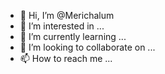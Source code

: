 - 👋 Hi, I’m @Merichalum
- 👀 I’m interested in ...
- 🌱 I’m currently learning ...
- 💞️ I’m looking to collaborate on ...
- 📫 How to reach me ...

<!---
Merichalum/Merichalum is a ✨ special ✨ repository because its `README.md` (this file) appears on your GitHub profile.
You can click the Preview link to take a look at your changes.
--->
